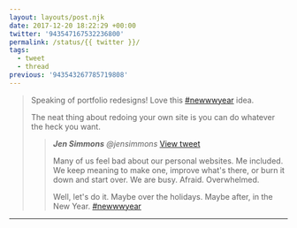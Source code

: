 ```yaml
---
layout: layouts/post.njk
date: 2017-12-20 18:22:29 +00:00
twitter: '943547167532236800'
permalink: /status/{{ twitter }}/
tags: 
  - tweet
  - thread
previous: '943543267785719808'
---
```


> Speaking of portfolio redesigns! Love this [#newwwyear](https://twitter.com/hashtag/newwwyear) idea.
> 
> The neat thing about redoing your own site is you can do whatever the heck you want.
> 
> > <cite>**Jen Simmons** @jensimmons</cite> [View tweet](https://twitter.com/jensimmons/status/943513572998598656)
> > 
> > Many of us feel bad about our personal websites. Me included. We keep meaning to make one, improve what's there, or burn it down and start over. We are busy. Afraid. Overwhelmed. 
> > 
> > Well, let's do it. Maybe over the holidays. Maybe after, in the New Year. [#newwwyear](https://twitter.com/hashtag/newwwyear)

---
